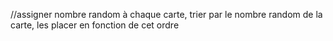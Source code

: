 //assigner nombre random à chaque carte, trier par le nombre random de la carte, les placer en fonction de cet ordre